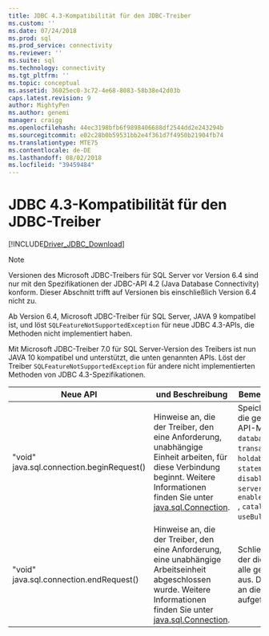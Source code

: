 ```yaml
---
title: JDBC 4.3-Kompatibilität für den JDBC-Treiber
ms.custom: ''
ms.date: 07/24/2018
ms.prod: sql
ms.prod_service: connectivity
ms.reviewer: ''
ms.suite: sql
ms.technology: connectivity
ms.tgt_pltfrm: ''
ms.topic: conceptual
ms.assetid: 36025ec0-3c72-4e68-8083-58b38e42d03b
caps.latest.revision: 9
author: MightyPen
ms.author: genemi
manager: craigg
ms.openlocfilehash: 44ec3198bfb6f9898406688df2544dd2e243294b
ms.sourcegitcommit: e02c28b0b59531bb2e4f361d7f4950b21904fb74
ms.translationtype: MTE75
ms.contentlocale: de-DE
ms.lasthandoff: 08/02/2018
ms.locfileid: "39459484"
---
```

# <a name="jdbc-43-compliance-for-the-jdbc-driver"></a>JDBC 4.3-Kompatibilität für den JDBC-Treiber

[!INCLUDE[Driver_JDBC_Download](../../includes/driver_jdbc_download.md)]

> [!NOTE]  
> Versionen des Microsoft JDBC-Treibers für SQL Server vor Version 6.4 sind nur mit den Spezifikationen der JDBC-API 4.2 (Java Database Connectivity) konform. Dieser Abschnitt trifft auf Versionen bis einschließlich Version 6.4 nicht zu.

Ab Version 6.4, Microsoft JDBC-Treiber für SQL Server, JAVA 9 kompatibel ist, und löst `SQLFeatureNotSupportedException` für neue JDBC 4.3-APIs, die Methoden nicht implementiert haben.

Mit Microsoft JDBC-Treiber 7.0 für SQL Server-Version des Treibers ist nun JAVA 10 kompatibel und unterstützt, die unten genannten APIs. Löst der Treiber `SQLFeatureNotSupportedException` für andere nicht implementierten Methoden von JDBC 4.3-Spezifikationen.

|Neue API|und Beschreibung|Bemerkenswerte Implementierungsdetails|  
|-----------------|-----------------|-------------------------------|  
|"void" java.sql.connection.beginRequest()|Hinweise an, die der Treiber, den eine Anforderung, unabhängige Einheit arbeiten, für diese Verbindung beginnt. Weitere Informationen finden Sie unter [java.sql.Connection](https://docs.oracle.com/javase/9/docs/api/java/sql/Connection.html#beginRequest--).|Speichert die Werte der Verbindungsfelder, die geändert werden, über die öffentliche API-Methoden sind: `databaseAutoCommitMode`, `transactionIsolationLevel`, `networkTimeout`, `holdability`, `sendTimeAsDatetime`, `statementPoolingCacheSize`, `disableStatementPooling`, `serverPreparedStatementDiscardThreshold`, `enablePrepareOnFirstPreparedStatementCall `, `catalogName`, `sqlWarnings`, `useBulkCopyForBatchInsert `.|
|"void" java.sql.connection.endRequest()|Hinweise an, die der Treiber, den eine Anforderung, eine unabhängige Arbeitseinheit abgeschlossen wurde. Weitere Informationen finden Sie unter [java.sql.Connection](https://docs.oracle.com/javase/9/docs/api/java/sql/Connection.html#endRequest--).|Schließen die Anweisungen, die während der die Arbeitseinheit erstellt werden, und alle geöffneten Transaktionen ein Rollback aus. Die Methode wird auch die Änderungen an die Verbindungsfelder, die oben aufgeführt sind.|
